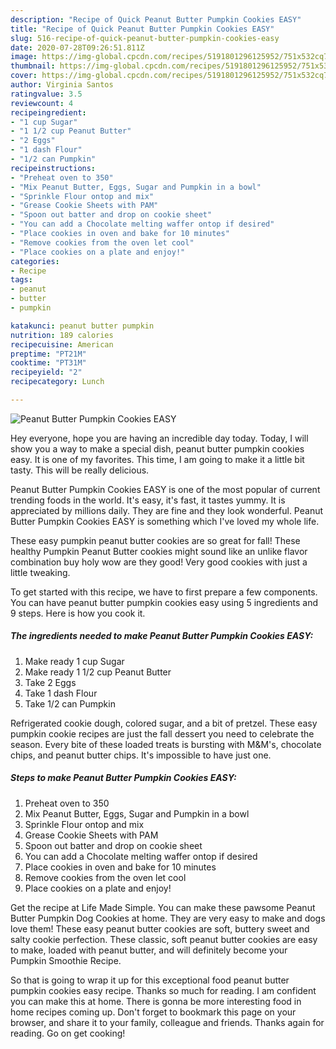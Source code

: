 ```yaml
---
description: "Recipe of Quick Peanut Butter Pumpkin Cookies EASY"
title: "Recipe of Quick Peanut Butter Pumpkin Cookies EASY"
slug: 516-recipe-of-quick-peanut-butter-pumpkin-cookies-easy
date: 2020-07-28T09:26:51.811Z
image: https://img-global.cpcdn.com/recipes/5191801296125952/751x532cq70/peanut-butter-pumpkin-cookies-easy-recipe-main-photo.jpg
thumbnail: https://img-global.cpcdn.com/recipes/5191801296125952/751x532cq70/peanut-butter-pumpkin-cookies-easy-recipe-main-photo.jpg
cover: https://img-global.cpcdn.com/recipes/5191801296125952/751x532cq70/peanut-butter-pumpkin-cookies-easy-recipe-main-photo.jpg
author: Virginia Santos
ratingvalue: 3.5
reviewcount: 4
recipeingredient:
- "1 cup Sugar"
- "1 1/2 cup Peanut Butter"
- "2 Eggs"
- "1 dash Flour"
- "1/2 can Pumpkin"
recipeinstructions:
- "Preheat oven to 350"
- "Mix Peanut Butter, Eggs, Sugar and Pumpkin in a bowl"
- "Sprinkle Flour ontop and mix"
- "Grease Cookie Sheets with PAM"
- "Spoon out batter and drop on cookie sheet"
- "You can add a Chocolate melting waffer ontop if desired"
- "Place cookies in oven and bake for 10 minutes"
- "Remove cookies from the oven let cool"
- "Place cookies on a plate and enjoy!"
categories:
- Recipe
tags:
- peanut
- butter
- pumpkin

katakunci: peanut butter pumpkin 
nutrition: 189 calories
recipecuisine: American
preptime: "PT21M"
cooktime: "PT31M"
recipeyield: "2"
recipecategory: Lunch

---
```



![Peanut Butter Pumpkin Cookies EASY](https://img-global.cpcdn.com/recipes/5191801296125952/751x532cq70/peanut-butter-pumpkin-cookies-easy-recipe-main-photo.jpg)

Hey everyone, hope you are having an incredible day today. Today, I will show you a way to make a special dish, peanut butter pumpkin cookies easy. It is one of my favorites. This time, I am going to make it a little bit tasty. This will be really delicious.

Peanut Butter Pumpkin Cookies EASY is one of the most popular of current trending foods in the world. It's easy, it's fast, it tastes yummy. It is appreciated by millions daily. They are fine and they look wonderful. Peanut Butter Pumpkin Cookies EASY is something which I've loved my whole life.

These easy pumpkin peanut butter cookies are so great for fall! These healthy Pumpkin Peanut Butter cookies might sound like an unlike flavor combination buy holy wow are they good! Very good cookies with just a little tweaking.


To get started with this recipe, we have to first prepare a few components. You can have peanut butter pumpkin cookies easy using 5 ingredients and 9 steps. Here is how you cook it.

<!--inarticleads1-->

##### The ingredients needed to make Peanut Butter Pumpkin Cookies EASY:

1. Make ready 1 cup Sugar
1. Make ready 1 1/2 cup Peanut Butter
1. Take 2 Eggs
1. Take 1 dash Flour
1. Take 1/2 can Pumpkin


Refrigerated cookie dough, colored sugar, and a bit of pretzel. These easy pumpkin cookie recipes are just the fall dessert you need to celebrate the season. Every bite of these loaded treats is bursting with M&amp;M&#39;s, chocolate chips, and peanut butter chips. It&#39;s impossible to have just one. 

<!--inarticleads2-->

##### Steps to make Peanut Butter Pumpkin Cookies EASY:

1. Preheat oven to 350
1. Mix Peanut Butter, Eggs, Sugar and Pumpkin in a bowl
1. Sprinkle Flour ontop and mix
1. Grease Cookie Sheets with PAM
1. Spoon out batter and drop on cookie sheet
1. You can add a Chocolate melting waffer ontop if desired
1. Place cookies in oven and bake for 10 minutes
1. Remove cookies from the oven let cool
1. Place cookies on a plate and enjoy!


Get the recipe at Life Made Simple. You can make these pawsome Peanut Butter Pumpkin Dog Cookies at home. They are very easy to make and dogs love them! These easy peanut butter cookies are soft, buttery sweet and salty cookie perfection. These classic, soft peanut butter cookies are easy to make, loaded with peanut butter, and will definitely become your Pumpkin Smoothie Recipe. 

So that is going to wrap it up for this exceptional food peanut butter pumpkin cookies easy recipe. Thanks so much for reading. I am confident you can make this at home. There is gonna be more interesting food in home recipes coming up. Don't forget to bookmark this page on your browser, and share it to your family, colleague and friends. Thanks again for reading. Go on get cooking!
